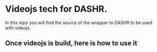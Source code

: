# Videojs tech for DASHR. #

In this repo you will find the source of the wrapper to DASHR to be used with videojs.

## Once videojs is build, here is how to use it ##

<script src=”videojs.js” />



          <video id="example" class="video-js vjs-default-skin" controls autoplay width="640" height="264" 
                      data-setup='{"DASHR_API" : "../../AxthimaDASH/api", 
                      "preselected_tracks" : { "video" : {"id_aset" : 0, "id_rep" : 0} }, 
                      "techOrder": [“html5”, “flash”, "axthima"] }'>
                      
               <source src="../../car-20120827-manifest.mpd" type='video/dash' />
          
          </video>


It works the same way other technologies does.


- **Source type**  : video/dash

Options to specify in data-setup :

- **techOrder** : used to tell videojs in which order and what playback technologies to use, be sure to add axthima to enable DASH playback.

- **DASHR_API**, where is the DASHR api located.


- **preselected_tracks** (optionnal) : It’s used to tell DASHR with which tracks to start the playing. To come : it will be possible to choose with an attribute such as language

Don’t hesitate to specify alternative source type in case of your visitors browser doesn’t support Media API.

**In downloads you can find a build version of videojs integrating this wrapper.**

But you still need to download DASHR sources and specify to videojs with DASHR_API where it is located like it is said how to be used

Exemple in action on : [http://dashr.option-isia-ecp.fr/](http://dashr.option-isia-ecp.fr/ "http://dashr.option-isia-ecp.fr/")
